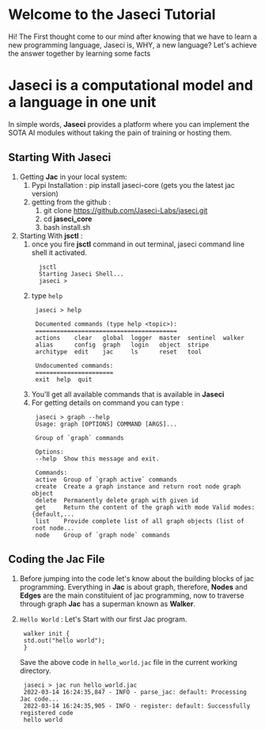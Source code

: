 # Welcome to the Jaseci Tutorial

Hi! The First thought come to our mind after knowing that we have to learn a new programming language, Jaseci is, WHY, a new language?
Let's achieve the answer together by learning some facts 

# Jaseci is a computational model and a language in one unit
In simple words, **Jaseci** provides a platform where you can implement the SOTA AI modules without taking the pain of training or hosting them. 


## Starting With Jaseci
1. Getting **Jac** in your local system: 
   1. Pypi Installation : pip install jaseci-core (gets you the latest jac version)
   2. getting from the github :
      1.  git clone https://github.com/Jaseci-Labs/jaseci.git
      2.  cd  **jaseci_core**
      3.   bash install.sh
2. Starting With **jsctl** :
   1. once you fire **jsctl** command in out terminal, jaseci command line shell it activated.
        >
            jsctl
            Starting Jaseci Shell...
            jaseci > 
   2.  type `help`
        >
            jaseci > help

            Documented commands (type help <topic>):
            ========================================
            actions    clear   global  logger  master  sentinel  walker
            alias      config  graph   login   object  stripe
            architype  edit    jac     ls      reset   tool

            Undocumented commands:
            ======================
            exit  help  quit 
            
    1. You'll get all available commands that is available in **Jaseci**
    2. For getting details on command you can type :
        > 
            jaseci > graph --help
            Usage: graph [OPTIONS] COMMAND [ARGS]...

            Group of `graph` commands

            Options:
            --help  Show this message and exit.

            Commands:
            active  Group of `graph active` commands
            create  Create a graph instance and return root node graph object
            delete  Permanently delete graph with given id
            get     Return the content of the graph with mode Valid modes: {default,...
            list    Provide complete list of all graph objects (list of root node...
            node    Group of `graph node` commands
## Coding the Jac File
1. Before jumping into the code let's know about the building blocks of jac programming. Everything in **Jac** is about graph, therefore, **Nodes** and **Edges** are the main constituient of jac programming, now to traverse through graph **Jac** has a superman known as **Walker**. 
   
2. `Hello World` :
    Let's Start with our first Jac program. 
    >  
        walker init {
        std.out("hello world");
        }
    Save the above code in `hello_world.jac` file in the current working directory.
    > 
        jaseci > jac run hello_world.jac
        2022-03-14 16:24:35,847 - INFO - parse_jac: default: Processing Jac code...
        2022-03-14 16:24:35,905 - INFO - register: default: Successfully registered code
        hello world
    
